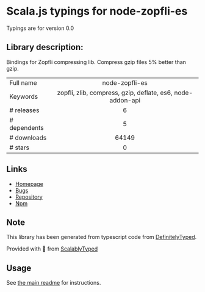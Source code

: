 
# Scala.js typings for node-zopfli-es

Typings are for version 0.0

## Library description:
Bindings for Zopfli compressing lib. Compress gzip files 5% better than gzip.

|                    |                 |
| ------------------ | :-------------: |
| Full name          | node-zopfli-es |
| Keywords           | zopfli, zlib, compress, gzip, deflate, es6, node-addon-api |
| # releases         | 6 |
| # dependents       | 5 |
| # downloads        | 64149 |
| # stars            | 0 |

## Links
- [Homepage](https://github.com/jaeh/node-zopfli-es)
- [Bugs](https://github.com/jaeh/node-zopfli-es/issues)
- [Repository](https://github.com/jaeh/node-zopfli-es)
- [Npm](https://www.npmjs.com/package/node-zopfli-es)
    


## Note
This library has been generated from typescript code from [DefinitelyTyped](https://definitelytyped.org).

Provided with :purple_heart: from [ScalablyTyped](https://github.com/oyvindberg/ScalablyTyped)

## Usage
See [the main readme](../../readme.md) for instructions.


